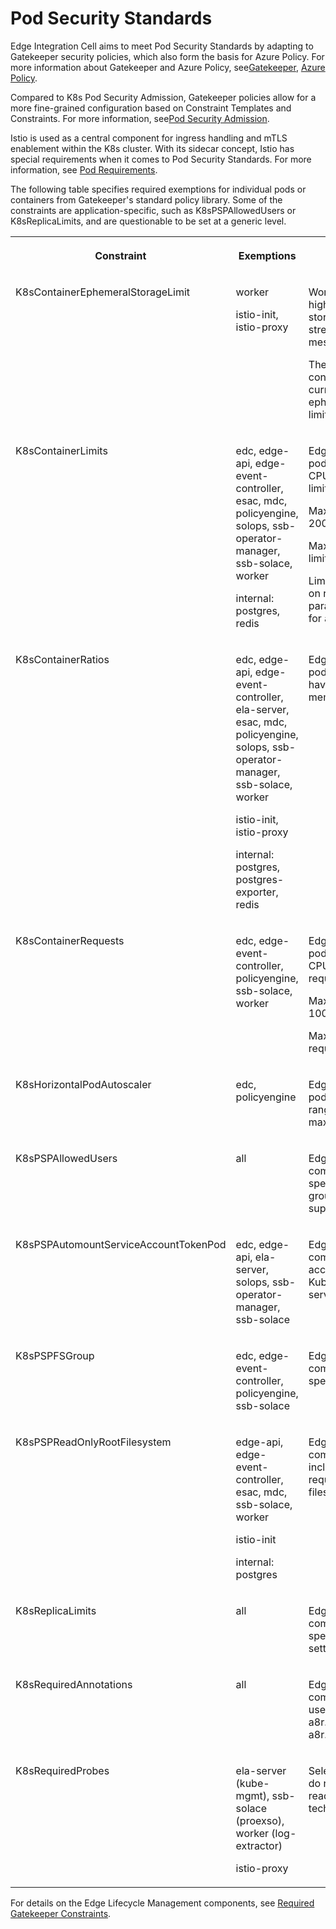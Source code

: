 <!-- loio2557e81529d6449a898a610467b5d5ae -->

# Pod Security Standards

Edge Integration Cell aims to meet Pod Security Standards by adapting to Gatekeeper security policies, which also form the basis for Azure Policy. For more information about Gatekeeper and Azure Policy, see[Gatekeeper](https://open-policy-agent.github.io/gatekeeper/website/), [Azure Policy](https://learn.microsoft.com/en-us/azure/governance/policy/concepts/policy-for-kubernetes).

Compared to K8s Pod Security Admission, Gatekeeper policies allow for a more fine-grained configuration based on Constraint Templates and Constraints. For more information, see[Pod Security Admission](https://kubernetes.io/docs/concepts/security/pod-security-admission/).

Istio is used as a central component for ingress handling and mTLS enablement within the K8s cluster. With its sidecar concept, Istio has special requirements when it comes to Pod Security Standards. For more information, see [Pod Requirements](https://istio.io/latest/docs/ops/deployment/application-requirements/#pod-requirements).

The following table specifies required exemptions for individual pods or containers from Gatekeeper's standard policy library. Some of the constraints are application-specific, such as K8sPSPAllowedUsers or K8sReplicaLimits, and are questionable to be set at a generic level.


<table>
<tr>
<th valign="top">

Constraint

</th>
<th valign="top">

Exemptions

</th>
<th valign="top">

Reason

</th>
</tr>
<tr>
<td valign="top">

K8sContainerEphemeralStorageLimit

</td>
<td valign="top">

worker

istio-init, istio-proxy

</td>
<td valign="top">

Worker pods require higher ephemeral storage for streaming larger messages.

The Istio configuration currently has no ephemeral storage limit.

</td>
</tr>
<tr>
<td valign="top">

K8sContainerLimits

</td>
<td valign="top">

edc, edge-api, edge-event-controller, esac, mdc, policyengine, solops, ssb-operator-manager, ssb-solace, worker

internal: postgres, redis

</td>
<td valign="top">

Edge Integration Cell pods have higher CPU and memory limits.

Maximum CPU limit: 2000m

Maximum memory limit: 4096Mi

Limits may depend on runtime parameter settings for a component.

</td>
</tr>
<tr>
<td valign="top">

K8sContainerRatios

</td>
<td valign="top">

edc, edge-api, edge-event-controller, ela-server, esac, mdc, policyengine, solops, ssb-operator-manager, ssb-solace, worker

istio-init, istio-proxy

internal: postgres, postgres-exporter, redis

</td>
<td valign="top">

Edge Integration Cell pods, including Istio, have higher CPU and memory limit ratios.

</td>
</tr>
<tr>
<td valign="top">

K8sContainerRequests

</td>
<td valign="top">

edc, edge-event-controller, policyengine, ssb-solace, worker

</td>
<td valign="top">

Edge Integration Cell pods have higher CPU and memory requests.

Max CPU request: 1000m

Max memory request: 3.4Gi

</td>
</tr>
<tr>
<td valign="top">

K8sHorizontalPodAutoscaler

</td>
<td valign="top">

edc, policyengine

</td>
<td valign="top">

Edge Integration Cell pods have different ranges \(minReplicas, maxReplicas\).

</td>
</tr>
<tr>
<td valign="top">

K8sPSPAllowedUsers

</td>
<td valign="top">

all

</td>
<td valign="top">

Edge Integration Cell components run with specified users, groups, supplementalGroups.

</td>
</tr>
<tr>
<td valign="top">

K8sPSPAutomountServiceAccountTokenPod

</td>
<td valign="top">

edc, edge-api, ela-server, solops, ssb-operator-manager, ssb-solace

</td>
<td valign="top">

Edge Integration Cell components need access to Kubernetes API server.

</td>
</tr>
<tr>
<td valign="top">

K8sPSPFSGroup

</td>
<td valign="top">

edc, edge-event-controller, policyengine, ssb-solace

</td>
<td valign="top">

Edge Integration Cell components run with specified fsGroup.

</td>
</tr>
<tr>
<td valign="top">

K8sPSPReadOnlyRootFilesystem

</td>
<td valign="top">

edge-api, edge-event-controller, esac, mdc, ssb-solace, worker

istio-init

internal: postgres

</td>
<td valign="top">

Edge Integration Cell components, including Istio, require a writable filesystem.

</td>
</tr>
<tr>
<td valign="top">

K8sReplicaLimits

</td>
<td valign="top">

all

</td>
<td valign="top">

Edge Integration Cell components have specified replica settings.

</td>
</tr>
<tr>
<td valign="top">

K8sRequiredAnnotations

</td>
<td valign="top">

all

</td>
<td valign="top">

Edge Integration Cell components do not use the annotations a8r.io/owner and a8r.io/runbook.

</td>
</tr>
<tr>
<td valign="top">

K8sRequiredProbes

</td>
<td valign="top">

ela-server \(kube-mgmt\), ssb-solace \(proexso\), worker \(log-extractor\)

istio-proxy

</td>
<td valign="top">

Selected containers do not require a readiness probe for technical reasons.

</td>
</tr>
</table>

For details on the Edge Lifecycle Management components, see [Required Gatekeeper Constraints](https://help.sap.com/docs/EDGE_LIFECYCLE_MANAGEMENT/9d5719aae5aa4d479083253ba79c23f9/c84d220f63d6480a8554b24b50fa6508.html).

